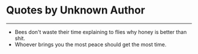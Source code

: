 # Quotes by Unknown Author

---

- Bees don't waste their time explaining to flies why honey is better than shit.
- Whoever brings you the most peace should get the most time.
